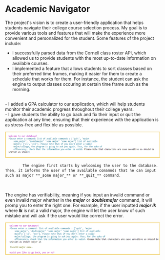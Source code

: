 # Academic Navigator 
The project's vision is to create a user-friendly application that helps students navigate their college course selection process. My goal is to provide various tools and features that will make the experience more convenient and personalized for the student. Some features of the project include:
<br>
- I successfully parsed data from the Cornell class roster API, which allowed us to provide students with the most up-to-date information on available courses. 
- I implemented a feature that allows students to sort classes based on their preferred time frames, making it easier for them to create a schedule that works for them. For instance, the student can ask the engine to output classes occuring at certain time frame such as the morning.
<br>
- I added a GPA calculator to our application, which will help students monitor their academic progress throughout their college years. <br>
- I gave students the ability to go back and fix their input or quit the application at any time, ensuring that their experience with the application is as stress-free and flexible as possible. <br>
</p><img src="images/frst_ocaml.png" id="rcimage" alt="Custom Kitchen Drawing" class="center" style="max-width:100%;border:2px solid #F1D16C;"> 
<p>
	
            The engine first starts by welcoming the user to the database. Then, it informs the user of the available comamnds that he can input such as major **_some major_** or **_quit_** command.
<br><br>
            The engine has verifiability, meaning if you input an invalid command or even invalid major whether in the **_major_** or **_doublemajor_** command, it will promp you to enter the right one. 
		  For example, if the user inputted **_major lk_** where **_lk_** is not a valid major, the engine will let the user know of such mistake and will ask if the user would like correct the error. 
	  </p><img src="images/scnd_ocaml.png" id="rcimage" alt="Custom Kitchen Drawing" class="center"
            style="max-width:100%;border:2px solid #F1D16C;">
          <p>
